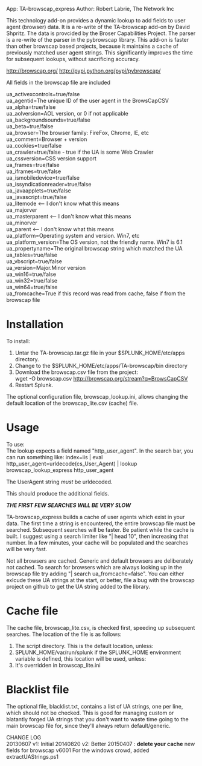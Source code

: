 App: TA-browscap_express
Author: Robert Labrie, The Network Inc

This technology add-on provides a dynamic lookup to add fields to user 
agent (browser) data. It is a re-write of the TA-browscap add-on by
David Shpritz. The data is provcided by the Broser Capabilities Project. The parser is a re-write of the parser in the pybrowscap library. This add-on is faster than other browscap based projects, because it maintains a cache of previously matched user agent strings. This significantly improves the time for subsequent lookups, without sacrificing accuracy.

http://browscap.org/
http://pypi.python.org/pypi/pybrowscap/

All fields in the browscap file are included

ua_activexcontrols=true/false  
ua_agentid=The unique ID of the user agent in the BrowsCapCSV  
ua_alpha=true/false  
ua_aolversion=AOL version, or 0 if not applicable  
ua_backgroundsounds=true/false  
ua_beta=true/false  
ua_browser=The browser family: FireFox, Chrome, IE, etc  
ua_comment=Browser + version  
ua_cookies=true/false  
ua_crawler=true/false - true if the UA is some Web Crawler  
ua_cssversion=CSS version support  
ua_frames=true/false  
ua_iframes=true/false  
ua_ismobiledevice=true/false  
ua_issyndicationreader=true/false  
ua_javaapplets=true/false  
ua_javascript=true/false  
ua_litemode <-- I don't know what this means  
ua_majorver   
ua_masterparent <-- I don't know what this means  
ua_minorver  
ua_parent <-- I don't know what this means  
ua_platform=Operating system and version. Win7, etc  
ua_platform_version=The OS version, not the friendly name. Win7 is 6.1  
ua_propertyname=The original browscap string which matched the UA  
ua_tables=true/false  
ua_vbscript=true/false  
ua_version=Major.Minor version  
ua_win16=true/false  
ua_win32=true/false  
ua_win64=true/false  
ua_fromcache=True if this record was read from cache, false if from the browscap file

# Installation #
To install:  
1.  Untar the TA-browscap.tar.gz file in your $SPLUNK_HOME/etc/apps
   directory.  
2.  Change to the $SPLUNK_HOME/etc/apps/TA-browscap/bin directory  
3.  Download the browscap.csv file from the project:  
   wget -O browscap.csv http://browscap.org/stream?q=BrowsCapCSV  
4.  Restart Splunk.

The optional configuration file, browscap_lookup.ini, allows changing the default location of the browscap_lite.csv (cache) file.

# Usage #
To use:  
The lookup expects a field named "http_user_agent". In the search bar,
you can run something like:
index=iis | eval http_user_agent=urldecode(cs_User_Agent) | lookup browscap_lookup_express http_user_agent

The UserAgent string *must* be urldecoded. 

This should produce the additional fields.

***THE FIRST FEW SEARCHES WILL BE VERY SLOW***

TA-browscap_express builds a cache of user agents which exist in your data. The first time a string is encountered, the entire browscap file must be searched. Subsequent searches will be faster. Be patient while the cache is built. I suggest using a search limiter like "| head 10", then increasing that number. In a few minutes, your cache will be populated and the searches will be very fast.

Not all browsers are cached. Generic and default browsers are deliberately not cached. To search for browsers which are always looking up in the browscap file try adding "| search ua_fromcache=false". You can either exlcude these UA strings at the start, or better, file a bug with the browscap project on github to get the UA string added to the library.

# Cache file #
The cache file, browscap_lite.csv, is checked first, speeding up subsequent searches. The location of the file is as follows:
1.  The script directory. This is the default location, unless:
2.  SPLUNK_HOME/var/run/splunk if the SPLUNK_HOME environment variable is defined, this location will be used, unless:
3.  It's overridden in browscap_lite.ini

# Blacklist file #
The optional file, blacklist.txt, contains a list of UA strings, one per line, which should not be checked. This is good for managing custom or blatantly forged UA strings that you don't want to waste time going to the main browscap file for, since they'll always return default/generic.

CHANGE LOG  
20130607 v1: 	Initial
20140820 v2:	Better
20150407   :	**delete your cache** new fields for browscap v6001
		For the windows crowd, added extractUAStrings.ps1